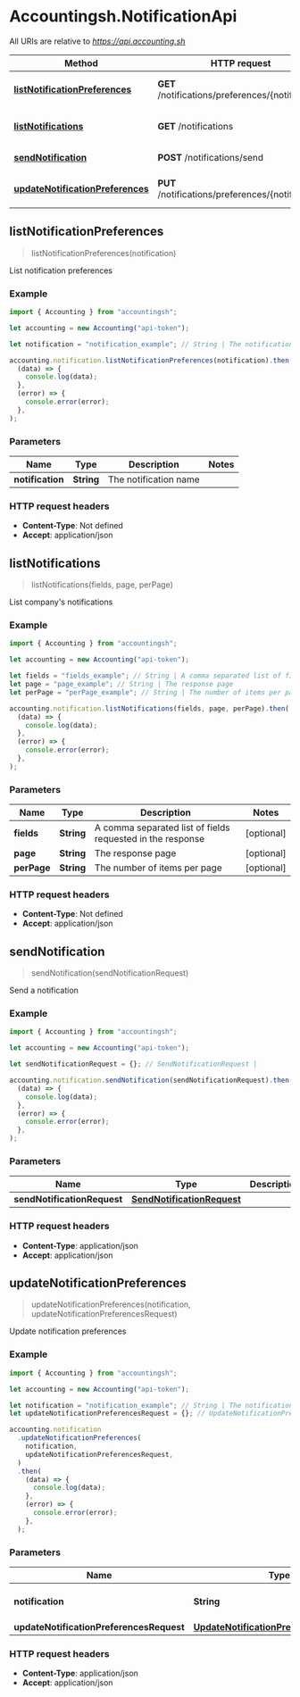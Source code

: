 # Accountingsh.NotificationApi

All URIs are relative to *https://api.accounting.sh*

| Method                                                                                | HTTP request                                      | Description                      |
| ------------------------------------------------------------------------------------- | ------------------------------------------------- | -------------------------------- |
| [**listNotificationPreferences**](NotificationApi.md#listNotificationPreferences)     | **GET** /notifications/preferences/{notification} | List notification preferences    |
| [**listNotifications**](NotificationApi.md#listNotifications)                         | **GET** /notifications                            | List company&#39;s notifications |
| [**sendNotification**](NotificationApi.md#sendNotification)                           | **POST** /notifications/send                      | Send a notification              |
| [**updateNotificationPreferences**](NotificationApi.md#updateNotificationPreferences) | **PUT** /notifications/preferences/{notification} | Update notification preferences  |

## listNotificationPreferences

> listNotificationPreferences(notification)

List notification preferences

### Example

```javascript
import { Accounting } from "accountingsh";

let accounting = new Accounting("api-token");

let notification = "notification_example"; // String | The notification name

accounting.notification.listNotificationPreferences(notification).then(
  (data) => {
    console.log(data);
  },
  (error) => {
    console.error(error);
  },
);
```

### Parameters

| Name             | Type       | Description           | Notes |
| ---------------- | ---------- | --------------------- | ----- |
| **notification** | **String** | The notification name |

### HTTP request headers

- **Content-Type**: Not defined
- **Accept**: application/json

## listNotifications

> listNotifications(fields, page, perPage)

List company&#39;s notifications

### Example

```javascript
import { Accounting } from "accountingsh";

let accounting = new Accounting("api-token");

let fields = "fields_example"; // String | A comma separated list of fields requested in the response
let page = "page_example"; // String | The response page
let perPage = "perPage_example"; // String | The number of items per page

accounting.notification.listNotifications(fields, page, perPage).then(
  (data) => {
    console.log(data);
  },
  (error) => {
    console.error(error);
  },
);
```

### Parameters

| Name        | Type       | Description                                                | Notes      |
| ----------- | ---------- | ---------------------------------------------------------- | ---------- |
| **fields**  | **String** | A comma separated list of fields requested in the response | [optional] |
| **page**    | **String** | The response page                                          | [optional] |
| **perPage** | **String** | The number of items per page                               | [optional] |

### HTTP request headers

- **Content-Type**: Not defined
- **Accept**: application/json

## sendNotification

> sendNotification(sendNotificationRequest)

Send a notification

### Example

```javascript
import { Accounting } from "accountingsh";

let accounting = new Accounting("api-token");

let sendNotificationRequest = {}; // SendNotificationRequest |

accounting.notification.sendNotification(sendNotificationRequest).then(
  (data) => {
    console.log(data);
  },
  (error) => {
    console.error(error);
  },
);
```

### Parameters

| Name                        | Type                                                      | Description | Notes |
| --------------------------- | --------------------------------------------------------- | ----------- | ----- |
| **sendNotificationRequest** | [**SendNotificationRequest**](SendNotificationRequest.md) |             |

### HTTP request headers

- **Content-Type**: application/json
- **Accept**: application/json

## updateNotificationPreferences

> updateNotificationPreferences(notification, updateNotificationPreferencesRequest)

Update notification preferences

### Example

```javascript
import { Accounting } from "accountingsh";

let accounting = new Accounting("api-token");

let notification = "notification_example"; // String | The notification name
let updateNotificationPreferencesRequest = {}; // UpdateNotificationPreferencesRequest |

accounting.notification
  .updateNotificationPreferences(
    notification,
    updateNotificationPreferencesRequest,
  )
  .then(
    (data) => {
      console.log(data);
    },
    (error) => {
      console.error(error);
    },
  );
```

### Parameters

| Name                                     | Type                                                                                | Description           | Notes |
| ---------------------------------------- | ----------------------------------------------------------------------------------- | --------------------- | ----- |
| **notification**                         | **String**                                                                          | The notification name |
| **updateNotificationPreferencesRequest** | [**UpdateNotificationPreferencesRequest**](UpdateNotificationPreferencesRequest.md) |                       |

### HTTP request headers

- **Content-Type**: application/json
- **Accept**: application/json
